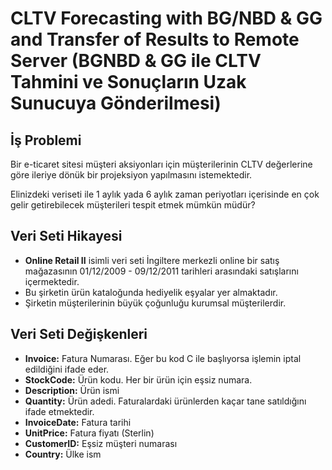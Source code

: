 # CLTV Forecasting with BG/NBD & GG and Transfer of Results to Remote Server (BGNBD & GG ile CLTV Tahmini ve Sonuçların Uzak Sunucuya Gönderilmesi)

## İş Problemi

Bir e-ticaret sitesi müşteri aksiyonları için müşterilerinin CLTV değerlerine göre ileriye dönük bir projeksiyon yapılmasını istemektedir.

Elinizdeki veriseti ile 1 aylık yada 6 aylık zaman periyotları içerisinde en çok gelir getirebilecek müşterileri tespit etmek mümkün müdür?

## Veri Seti Hikayesi
* **Online Retail II** isimli veri seti İngiltere merkezli online bir satış mağazasının 01/12/2009 - 09/12/2011 tarihleri arasındaki satışlarını içermektedir.
* Bu şirketin ürün kataloğunda hediyelik eşyalar yer almaktadır. 
* Şirketin müşterilerinin büyük çoğunluğu kurumsal müşterilerdir.

## Veri Seti Değişkenleri
* **Invoice:** Fatura Numarası. Eğer bu kod C ile başlıyorsa işlemin iptal edildiğini ifade eder.
* **StockCode:** Ürün kodu. Her bir ürün için eşsiz numara.
* **Description:** Ürün ismi 
* **Quantity:** Ürün adedi. Faturalardaki ürünlerden kaçar tane satıldığını ifade etmektedir.
* **InvoiceDate:** Fatura tarihi 
* **UnitPrice:** Fatura fiyatı (Sterlin)
* **CustomerID:** Eşsiz müşteri numarası 
* **Country:** Ülke ism
